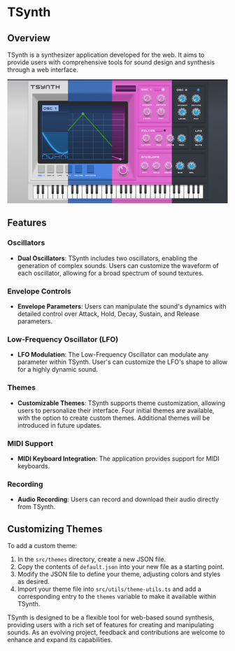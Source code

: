 # TSynth

## Overview

TSynth is a synthesizer application developed for the web. It aims to provide users with comprehensive tools for sound design and synthesis through a web interface. 


![alt text](images/Tsynthsplit.png)

## Features

### Oscillators
- **Dual Oscillators**: TSynth includes two oscillators, enabling the generation of complex sounds. Users can customize the waveform of each oscillator, allowing for a broad spectrum of sound textures.

### Envelope Controls
- **Envelope Parameters**: Users can manipulate the sound's dynamics with detailed control over Attack, Hold, Decay, Sustain, and Release parameters. 

### Low-Frequency Oscillator (LFO)
- **LFO Modulation**: The Low-Frequency Oscillator can modulate any parameter within TSynth. User's can customize the LFO's shape to allow for a highly dynamic sound.

### Themes
- **Customizable Themes**: TSynth supports theme customization, allowing users to personalize their interface. Four initial themes are available, with the option to create custom themes. Additional themes will be introduced in future updates.

### MIDI Support
- **MIDI Keyboard Integration**: The application provides support for MIDI keyboards.

### Recording
- **Audio Recording**: Users can record and download their audio directly from TSynth.

## Customizing Themes

To add a custom theme:

1. In the `src/themes` directory, create a new JSON file.
2. Copy the contents of `default.json` into your new file as a starting point.
3. Modify the JSON file to define your theme, adjusting colors and styles as desired.
4. Import your theme file into `src/utils/theme-utils.ts` and add a corresponding entry to the `themes` variable to make it available within TSynth.

TSynth is designed to be a flexible tool for web-based sound synthesis, providing users with a rich set of features for creating and manipulating sounds. As an evolving project, feedback and contributions are welcome to enhance and expand its capabilities.

